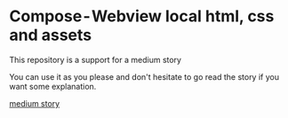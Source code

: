 # Compose - Webview local html, css and assets

This repository is a support for a medium story

You can use it as you please and don't hesitate to go read the story if you want some explanation.

[medium story](https://itnext.io/compose-webview-local-html-css-and-assets-a30c192c1183)

